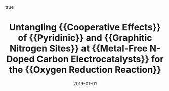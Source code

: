 ---
id: behanUntanglingCooperativeEffects2019
title: Untangling {{Cooperative Effects}} of {{Pyridinic}} and {{Graphitic Nitrogen
  Sites}} at {{Metal-Free N-Doped Carbon Electrocatalysts}} for the {{Oxygen Reduction
  Reaction}}
date: '2019-01-01'
authors:
- Behan, James A. and Mates-Torres, Eric and Stamatin, Serban N. and Domínguez, Carlota
  and Iannaci, Alessandro and Fleischer, Karsten and Hoque, Md Khairul and Perova,
  Tatiana S. and García-Melchor, Max and Colavita, Paula E.
doi: 10.1002/smll.201902081
publication: 'In: *Small* 15'
publication_types:
- '1'
selected: false
tags: []
projects: []
math: true

---